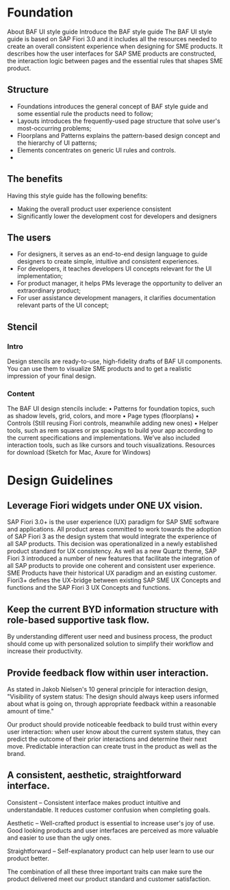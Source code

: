 # Foundation

About BAF UI style guide
Introduce the BAF style guide
The BAF UI style guide is based on SAP Fiori 3.0 and it includes all the resources needed to create an overall consistent experience when designing for SME products. It describes how the user interfaces for SAP SME products are constructed, the interaction logic between pages and the essential rules that shapes SME product. 

## Structure
-	Foundations introduces the general concept of BAF style guide and some essential rule the products need to follow;
-	Layouts introduces the frequently-used page structure that solve user's most-occurring problems;
-	Floorplans and Patterns explains the pattern-based design concept and the hierarchy of UI patterns;
-	Elements concentrates on generic UI rules and controls.
-	
## The benefits
Having this style guide has the following benefits:
-	Making the overall product user experience consistent
-	Significantly lower the development cost for developers and designers

## The users 
-	For designers, it serves as an end-to-end design language to guide designers to create simple, intuitive and consistent experiences.
-	For developers, it teaches developers UI concepts relevant for the UI implementation;
-	For product manager, it helps PMs leverage the opportunity to deliver an extraordinary product;
-	For user assistance development managers, it clarifies documentation relevant parts of the UI concept;

## Stencil
### Intro
Design stencils are ready-to-use, high-fidelity drafts of BAF UI components. You can use them to visualize SME products and to get a realistic impression of your final design.

### Content
The BAF UI design stencils include:
•	Patterns for foundation topics, such as shadow levels, grid, colors, and more
•	Page types (floorplans)
•	Controls (Still reusing Fiori controls, meanwhile adding new ones)
•	Helper tools, such as rem squares or px spacings to build your app according to the current specifications and implementations. We’ve also included interaction tools, such as like cursors and touch visualizations.
Resources for download (Sketch for Mac, Axure for Windows)

# Design Guidelines
## Leverage Fiori widgets under ONE UX vision.
SAP Fiori 3.0+ is the user experience (UX) paradigm for SAP SME software and applications.
All product areas committed to work towards the adoption of SAP Fiori 3 as the design system that would integrate the experience of all SAP products. This decision was operationalized in a newly established product standard for UX consistency. 
As well as a new Quartz theme, SAP Fiori 3 introduced a number of new features that facilitate the integration of all SAP products to provide one coherent and consistent user experience.
SME Products have their historical UX paradigm and an existing customer.
Fiori3+ defines the UX-bridge between existing SAP SME UX Concepts and functions and the SAP Fiori 3 UX Concepts and functions.

## Keep the current BYD information structure with role-based supportive task flow.
By understanding different user need and business process, the product 
should come up with personalized solution to simplify their workflow and increase their productivity. 

## Provide feedback flow within user interaction.
As stated in Jakob Nielsen's 10 general principle for interaction design, "Visibility of system status: The design should always keep users informed about what is going on, through appropriate feedback within a reasonable amount of time."

Our product should provide noticeable feedback to build trust within every user interaction: when user know about the current system status, they can predict the outcome of their prior interactions and determine their next move. Predictable interaction can create trust in the product as well as the brand.

## A consistent, aesthetic, straightforward interface. 
Consistent – Consistent interface makes product intuitive and understandable. It reduces customer confusion when completing goals. 
 
Aesthetic – Well-crafted product is essential to increase user's joy of use. Good looking products and user interfaces are perceived as more valuable and easier to use than the ugly ones.
 
Straightforward – Self-explanatory product can help user learn to use our product better.
 
The combination of all these three important traits can make sure the product delivered meet our product standard and customer satisfaction.

